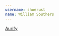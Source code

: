 ```yaml
---
username: shoerust
name: William Southers
---
```


[Aurify](https://play.google.com/store/apps/details?id=com.shoerust.aurify)
